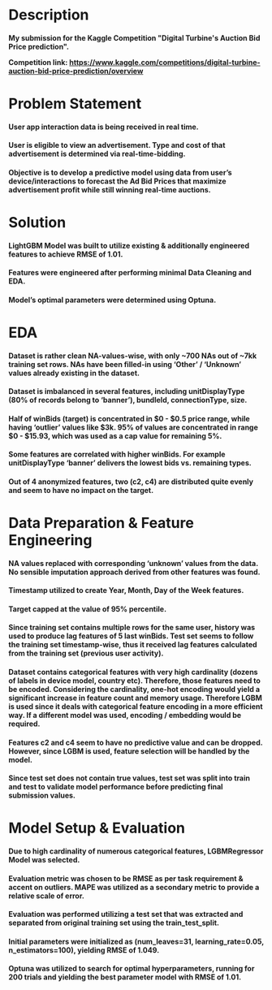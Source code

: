 <h1>Description
  
<h4>My submission for the Kaggle Competition "Digital Turbine's Auction Bid Price prediction".

Competition link: https://www.kaggle.com/competitions/digital-turbine-auction-bid-price-prediction/overview

<h1>Problem Statement  
<h4>User app interaction data is being received in real time. 

<h4>User is eligible to view an advertisement. Type and cost of that advertisement is determined via real-time-bidding.

<h4>Objective is to develop a predictive model using data from user’s device/interactions to forecast the Ad Bid Prices that maximize advertisement profit while still winning real-time auctions. 


<h1>Solution
<h4>LightGBM Model was built to utilize existing & additionally engineered features to achieve RMSE of 1.01.

<h4>Features were engineered after performing minimal Data Cleaning and EDA.

<h4>Model’s optimal parameters were determined using Optuna.


<h1>EDA
<h4>Dataset is rather clean NA-values-wise, with only ~700 NAs out of ~7kk training set rows. NAs have been filled-in using ‘Other’ / ‘Unknown’ values already existing in the dataset.


<h4>Dataset is imbalanced in several features, including unitDisplayType (80% of records belong to ‘banner’), bundleId, connectionType, size.


<h4>Half of winBids (target) is concentrated in $0 - $0.5 price range, while having ‘outlier’ values like $3k. 95% of values are concentrated in range $0 - $15.93, which was used as a cap value for remaining 5%.


<h4>Some features are correlated with higher winBids. For example unitDisplayType ‘banner’ delivers the lowest bids vs. remaining types.


<h4>Out of 4 anonymized features, two (c2, c4) are distributed quite evenly and seem to have no impact on the target.



<h1>Data Preparation & Feature Engineering

<h4>NA values replaced with corresponding ‘unknown’ values from the data. No sensible imputation approach derived from other features was found.


<h4>Timestamp utilized to create Year, Month, Day of the Week features.


<h4>Target capped at the value of 95% percentile.


<h4>Since training set contains multiple rows for the same user, history was used to produce lag features of 5 last winBids. Test set seems to follow the training set timestamp-wise, thus it received lag features calculated from the training set (previous user activity).


<h4>Dataset contains categorical features with very high cardinality (dozens of labels in device model, country etc). Therefore, those features need to be encoded. Considering the cardinality, one-hot encoding would yield a significant increase in feature count and memory usage. Therefore LGBM is used since it deals with categorical feature encoding in a more efficient way. If a different model was used, encoding / embedding would be required.


<h4>Features c2 and c4 seem to have no predictive value and can be dropped. However, since LGBM is used, feature selection will be handled by the model.


<h4>Since test set does not contain true values, test set was split into train and test to validate model performance before predicting final submission values.


<h1>Model Setup & Evaluation


<h4>Due to high cardinality of numerous categorical features, LGBMRegressor Model was selected.


<h4>Evaluation metric was chosen to be RMSE as per task requirement & accent on outliers. MAPE was utilized as a secondary metric to provide a relative scale of error.


<h4>Evaluation was performed utilizing a test set that was extracted and separated from original training set using the train_test_split.


<h4>Initial parameters were initialized as (num_leaves=31, learning_rate=0.05, n_estimators=100), yielding RMSE of 1.049.


<h4>Optuna was utilized to search for optimal hyperparameters, running for 200 trials and yielding the best parameter model with RMSE of 1.01.
